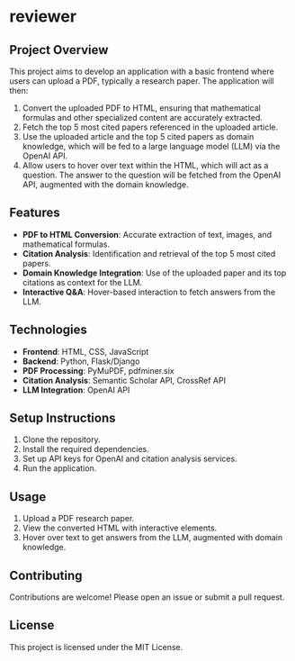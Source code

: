 # reviewer

## Project Overview

This project aims to develop an application with a basic frontend where users can upload a PDF, typically a research paper. The application will then:

1. Convert the uploaded PDF to HTML, ensuring that mathematical formulas and other specialized content are accurately extracted.
2. Fetch the top 5 most cited papers referenced in the uploaded article.
3. Use the uploaded article and the top 5 cited papers as domain knowledge, which will be fed to a large language model (LLM) via the OpenAI API.
4. Allow users to hover over text within the HTML, which will act as a question. The answer to the question will be fetched from the OpenAI API, augmented with the domain knowledge.

## Features

- **PDF to HTML Conversion**: Accurate extraction of text, images, and mathematical formulas.
- **Citation Analysis**: Identification and retrieval of the top 5 most cited papers.
- **Domain Knowledge Integration**: Use of the uploaded paper and its top citations as context for the LLM.
- **Interactive Q&A**: Hover-based interaction to fetch answers from the LLM.

## Technologies

- **Frontend**: HTML, CSS, JavaScript
- **Backend**: Python, Flask/Django
- **PDF Processing**: PyMuPDF, pdfminer.six
- **Citation Analysis**: Semantic Scholar API, CrossRef API
- **LLM Integration**: OpenAI API

## Setup Instructions

1. Clone the repository.
2. Install the required dependencies.
3. Set up API keys for OpenAI and citation analysis services.
4. Run the application.

## Usage

1. Upload a PDF research paper.
2. View the converted HTML with interactive elements.
3. Hover over text to get answers from the LLM, augmented with domain knowledge.

## Contributing

Contributions are welcome! Please open an issue or submit a pull request.

## License

This project is licensed under the MIT License.